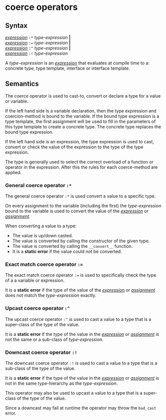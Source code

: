 # coerce operators

## Syntax

[_expression_](expression.md) `:*` _type-expression_ __|__\
[_expression_](expression.md) `:=` _type-expression_ __|__\
[_expression_](expression.md) `:^` _type-expression_ __|__\
[_expression_](expression.md) `:!` _type-expression_

A _type-expression_ is an [_expression_](expression.md) that evaluates at
compile time to a: concrete type, type template, interface or interface
template.

## Semantics
The _coerce_ operator is used to cast-to, convert or declare a type for a value
or variable.

If the left hand side is a variable declaration, then the type expression and
coercion-method is bound to the variable. If the bound type expression is a type
template, the first assignment will be used to fill in the parameters of this
type template to create a concrete type. The concrete type replaces the bound
type expression.

If the left hand side is an expression, the type expression is used to cast,
convert or check the value of the expression to the type of the type expression.

The type is generally used to select the correct overload of a function or
operator in the expression. After this the rules for each coerce-method are
applied.

### General coerce operator `:*`
The general coerce operator `:*` is used convert a value to a specific type.

On every assignment to the variable (including the first) the _type-expression_
bound to the variable is used to convert the value of the
[_expression_](expression.md) or [_assignment_](assignment.md).

When converting a value to a type:
 - The value is up/down casted.
 - The value is converted by calling the constructor of the given type.
 - The value is converted by calling the `__convert__` function.
 - It is a **static error** if the value could not be converted.

### Exact match coerce operator `:=`
The exact match coerce operator `:=` is used to specifically check the type of a
a variable or expression.

It is a **static error** if the type of the value of the
[_expression_](expression.md) or [_assignment_](assignment.md) does not match
the _type-expression_ exactly.

### Upcast coerce operator `:^`
The upcast coerce operator `:^` is used to cast a value to a type that is a
super-class of the type of the value.

It is a **static error** if the type of the value in the
[_expression_](expression.md) or [_assignment_](assignment.md) is not the same
or a sub-class of _type-expression_.

### Downcast coerce operator `:!`
The downcast coerce operator `:!` is used to cast a value to a type that is a
sub-class of the type of the value.

It is a **static error** if the type of the value in the
[_expression_](expression.md) or [_assignment_](assignment.md) is not in the
same type-hierarchy as the _type-expression_.

This operator may also be used to upcast a value to a type that is a super-class
of the type of the value.

Since a downcast may fail at runtime the operator may throw the `bad_cast`
error.
